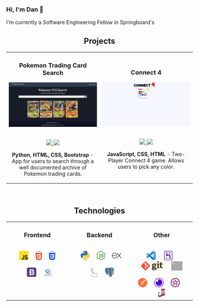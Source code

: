 ### Hi, I'm Dan 👋

I'm currently a Software Engineering Fellow in Springboard's 
<h2 align="center" color="white">Projects</h2>
    <div align="center">
        <table>
            <tr>
                <td width="50%">
                    <h3 align="center" color="white">Pokemon Trading Card Search</h3>
                    <div align="center">
                        <a href='https://pokemon-tcg-search-dvo.herokuapp.com/'>
                            <img src="images/app-demos/poke_search_demo.gif" alt="pokemon-tcg-search-info" height="100%" />
                        </a>
                        <br>
                        <br>
                        <p>
                            <a href="https://github.com/thedvo/pokemon-trading-card-search-app" target="_blank">
                                <img src="https://img.shields.io/badge/Repo-lightgrey?style=for-the-badge&logo=github" />
                            </a>
                            <a href="https://pokemon-tcg-search-dvo.herokuapp.com/" target="_blank">
                                <img src="https://img.shields.io/badge/-website-green?style=for-the-badge&color=0CA4BD" />
                            </a>
                        </p>
                        <p><strong>Python, HTML, CSS, Bootstrap </strong> - App for users to search through a well documented archive of Pokemon trading cards. </p>
                    </div>
                </td>
                <td width="50%">
                    <h3 align="center" color="white">Connect 4</h3>
                    <div align="center">
                        <a href='https://thedvo.github.io/Connect-Four/'>
                            <img src="images/app-demos/connect-4-demo.gif" height="100%" />
                        </a>
                        <br>
                        <br>
                        <p>
                            <a href="https://github.com/thedvo/Connect-Four" target="_blank">
                                <img src="https://img.shields.io/badge/Repo-lightgrey?style=for-the-badge&logo=github" />
                            </a>
                            <a href="https://thedvo.github.io/Connect-Four/" target="_blank">
                                <img src="https://img.shields.io/badge/-website-green?style=for-the-badge&color=0CA4BD" />
                            </a>
                        </p>
                        <p><strong>JavaScript, CSS, HTML</strong> - Two-Player Connect 4 game. Allows users to pick any color. </p>
                    </div>
                </td>
        </table>
    </div>
    <br>

<h2 align="center" color="white">Technologies</h2>
    <div align="center">
        <table>
            <tr>
                <td valign="top" width="33.3333%">
                    <h3 align="center" color="white">Frontend</h2>
                    <br>
                    <div align="center">
                        <img src="images/tech-stack/javascript.svg"
                            alt="JavaScript" height="25" />
                        &nbsp&nbsp&nbsp
                        <img src="images/tech-stack/html-5.svg"
                            alt="HTML" height="25" />
                        &nbsp&nbsp&nbsp
                        <img src="images/tech-stack/css-3.svg"
                            alt="CSS" height="25" />
                        <br>
                        <br>
                        &nbsp&nbsp&nbsp
                        <img src="images/tech-stack/bootstrap.svg"
                            alt="Bootstrap" height="25" />
                        &nbsp&nbsp&nbsp
                        <img src="images/tech-stack/jquery-vertical.svg"
                            alt="jQuery" height="25" />
                    </div>
                </td>
                <td valign="top" width="33.3333%">
                    <h3 align="center" color="white">Backend</h3>
                    <br>
                    <div align="center">
                        &nbsp
                        <img src="images/tech-stack/python.svg"
                            alt="Python" height="25" />
                        &nbsp&nbsp&nbsp
                        <img src="images/tech-stack/nodejs-icon.svg"
                            alt="Node.js" height="25" />
                        &nbsp&nbsp&nbsp
                        <img src="images/tech-stack/expressjs-icon.svg"
                            alt="Express" height="25" />
                        <br>
                        <br>
                        &nbsp&nbsp&nbsp
                        <img src="images/tech-stack/flask.svg"
                            alt="Flask" height="25" />
                        &nbsp&nbsp&nbsp
                        <img src="images/tech-stack/postgresql.svg"
                            alt="Postgresql" height="25" />
                        <br>
                        <br>
                    </div>
                </td>
                <td valign="top" width="33.3333%">
                    <h3 align="center" color="white">Other</h3>
                    <br>
                    <div align="center">
                        &nbsp
                        <img src="images/tech-stack/visual-studio-code.svg"
                            alt="VS Code" height="25" />
                        &nbsp&nbsp&nbsp&nbsp
                        <img src="images/tech-stack/heroku-icon.svg"
                            alt="Heroku" height="25" />
                        &nbsp&nbsp&nbsp&nbsp
                        <img src="images/tech-stack/Git-logo.svg"
                            alt="Git" height="25" />
                        &nbsp&nbsp&nbsp&nbsp
                        <img src="images/tech-stack/terminal.svg" alt="Terminal" height="25" />
                        <br>
                        <br>
                        <img src="images/tech-stack/postman-icon.svg"
                            alt="Postman" height="25" />
                        &nbsp&nbsp&nbsp
                        <img src="images/tech-stack/insomnia.svg"
                            alt="Insomnia" height="25" />
                        &nbsp&nbsp&nbsp
                        <img src="images/tech-stack/jasmine.svg"
                            alt="Jasmine" height="25" />
                        &nbsp&nbsp&nbsp
                        <img src="images/tech-stack/jest.svg"
                            alt="Jest" height="25" />
                    </div>
                </td>
            </tr>
        </table>
    </div>
   
<!--
**thedvo/thedvo** is a ✨ _special_ ✨ repository because its `README.md` (this file) appears on your GitHub profile.

Here are some ideas to get you started:

- 🔭 I’m currently working on ...
- 🌱 I’m currently learning ...
- 👯 I’m looking to collaborate on ...
- 🤔 I’m looking for help with ...
- 💬 Ask me about ...
- 📫 How to reach me: ...
- 😄 Pronouns: ...
- ⚡ Fun fact: ...
-->
